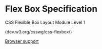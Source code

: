# Flex Box Specification

CSS Flexible Box Layout Module Level 1

(dev.w3.org/csswg/css-flexbox/) 


[Browser support](https://caniuse.com/#feat=flexbox)
